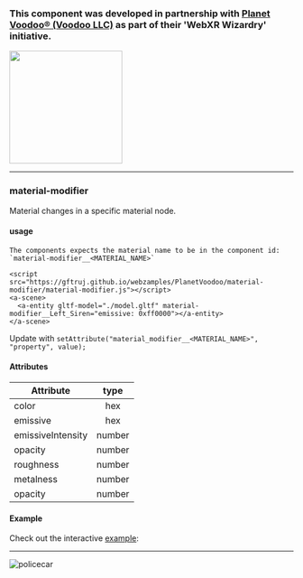 ### This component was developed in partnership with [Planet Voodoo® (Voodoo LLC)](https://planetvoodoo.org/) as part of their 'WebXR Wizardry' initiative.
<a href="https://planetvoodoo.org/"> <img src="../media/planet-voodoo.png" height="200" /></a>
<hr>

### material-modifier

Material changes in a specific material node.

#### usage

    The components expects the material name to be in the component id: `material-modifier__<MATERIAL_NAME>`

    <script src="https://gftruj.github.io/webzamples/PlanetVoodoo/material-modifier/material-modifier.js"></script>
    <a-scene>
      <a-entity gltf-model="./model.gltf" material-modifier__Left_Siren="emissive: 0xff0000"></a-entity>
    </a-scene>
 
Update with `setAttribute("material_modifier__<MATERIAL_NAME>", "property", value);`
 
#### Attributes

| Attribute         | type          |
| -------------     |:-------------:| 
| color             | hex           | 
| emissive          | hex           | 
| emissiveIntensity | number        | 
| opacity           | number        | 
| roughness         | number        | 
| metalness         | number        | 
| opacity           | number        | 


#### Example

Check out the interactive [example](https://gftruj.github.io/webzamples/PlanetVoodoo/material-modifier):
<hr>

![policecar](./../media/policecar.gif "policecar")

